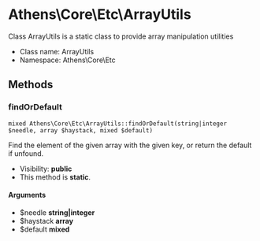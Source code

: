 Athens\Core\Etc\ArrayUtils
===============

Class ArrayUtils is a static class to provide array manipulation utilities




* Class name: ArrayUtils
* Namespace: Athens\Core\Etc







Methods
-------


### findOrDefault

    mixed Athens\Core\Etc\ArrayUtils::findOrDefault(string|integer $needle, array $haystack, mixed $default)

Find the element of the given array with the given key, or return the
default if unfound.



* Visibility: **public**
* This method is **static**.


#### Arguments
* $needle **string|integer**
* $haystack **array**
* $default **mixed**


